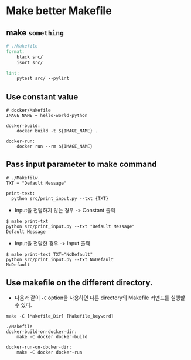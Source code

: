 # Make better Makefile

## make `something`

```Makefile
# ./Makefile
format:
	black src/
	isort src/

lint: 
	pytest src/ --pylint
```

## Use constant value

```
# docker/Makefile
IMAGE_NAME = hello-world-python

docker-build:
	docker build -t ${IMAGE_NAME} .

docker-run:
	docker run --rm ${IMAGE_NAME} 
```

## Pass input parameter to make command

```
# ./Makefilw
TXT = "Default Message"

print-text:
  python src/print_input.py --txt {TXT}
```

- Input을 전달하지 않는 경우 -> Constant 출력

```
$ make print-txt
python src/print_input.py --txt "Default Message"
Default Message
```

- Input을 전달한 경우 -> Input 출력

```
$ make print-text TXT="NoDefault"
python src/print_input.py --txt NoDefault
NoDefault

```

## Use makefile on the different directory.

- 다음과 같이 `-C` option을 사용하면 다른 directory의 Makefile 커맨드를 실행할 수 있다.

```
make -C [Makefile_Dir] [Makefile_keyword]
```

```
./Makefile
docker-build-on-docker-dir:
	make -C docker docker-build

docker-run-on-docker-dir:
	make -C docker docker-run
```
